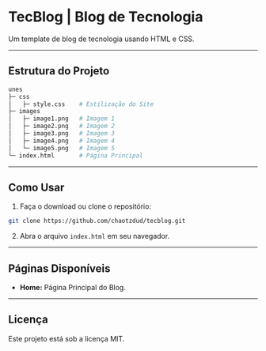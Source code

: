 # **TecBlog | Blog de Tecnologia**

 Um template de blog de tecnologia usando HTML e CSS.

---

## **Estrutura do Projeto**

```bash
unes
├─ css              
│   ├─ style.css    # Estilização do Site     
├─ images           
│   ├─ image1.png   # Imagem 1             
│   ├─ image2.png   # Imagem 2          
│   ├─ image3.png   # Imagem 3          
│   ├─ image4.png   # Imagem 4        
│   └─ image5.png   # Imagem 5        
└─ index.html       # Página Principal   
```

---

## **Como Usar**

1. Faça o download ou clone o repositório:
```bash
git clone https://github.com/chaotzdud/tecblog.git
```

2. Abra o arquivo `index.html` em seu navegador.

---

## **Páginas Disponíveis**

- **Home:** Página Principal do Blog.

---

## **Licença**

Este projeto está sob a licença MIT.
